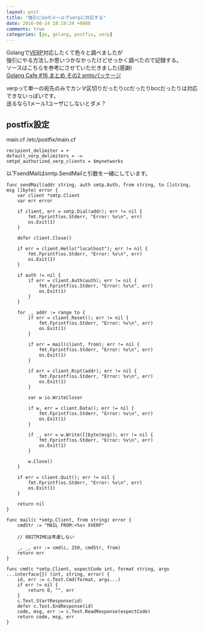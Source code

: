 ```yaml
---
layout: post
title: "強引にGoのメールでverpに対応する"
date: 2016-08-24 18:19:24 +0900
comments: true
categories: [go, golang, postfix, verp]
---
```

  
Golangで[VERP](http://www.postfix-jp.info/trans-2.2/jhtml/VERP_README.html)対応したくて色々と調べましたが  
強引にやる方法しか思いつかなかったけどせっかく調べたので記録する。  
ソースはこちらを参考にさせていただきました(感謝)  
[Golang Cafe #16 まとめ その2 smtpパッケージ](http://d.hatena.ne.jp/taknb2nch/20140213/1392277157)  
  
verpって単一の宛先のみでカンマ区切りだったりccだったりbccだったりは対応できないっぽいです。  
送るなら1メール1ユーザにしないとダメ？
  
<!-- more -->
  
## postfix設定 
main.cf
/etc/postfix/main.cf 

```
recipient_delimiter = +
default_verp_delimiters = -=
smtpd_authorized_verp_clients = $mynetworks
```
  
以下sendMailはsmtp.SendMailと引数を一緒にしています。  
  
```
func sendMail(addr string, auth smtp.Auth, from string, to []string, msg []byte) error {
	var client *smtp.Client
	var err error

	if client, err = smtp.Dial(addr); err != nil {
		fmt.Fprintf(os.Stderr, "Error: %v\n", err)
		os.Exit(1)
	}

	defer client.Close()

	if err = client.Hello("localhost"); err != nil {
		fmt.Fprintf(os.Stderr, "Error: %v\n", err)
		os.Exit(1)
	}

	if auth != nil {
		if err = client.Auth(auth); err != nil {
			fmt.Fprintf(os.Stderr, "Error: %v\n", err)
			os.Exit(1)
		}
	}

	for _, addr := range to {
		if err = client.Reset(); err != nil {
			fmt.Fprintf(os.Stderr, "Error: %v\n", err)
			os.Exit(1)
		}

		if err = mail(client, from); err != nil {
			fmt.Fprintf(os.Stderr, "Error: %v\n", err)
			os.Exit(1)
		}

		if err = client.Rcpt(addr); err != nil {
			fmt.Fprintf(os.Stderr, "Error: %v\n", err)
			os.Exit(1)
		}

		var w io.WriteCloser

		if w, err = client.Data(); err != nil {
			fmt.Fprintf(os.Stderr, "Error: %v\n", err)
			os.Exit(1)
		}

		if _, err = w.Write([]byte(msg)); err != nil {
			fmt.Fprintf(os.Stderr, "Error: %v\n", err)
			os.Exit(1)
		}

		w.Close()
	}

	if err = client.Quit(); err != nil {
		fmt.Fprintf(os.Stderr, "Error: %v\n", err)
		os.Exit(1)
	}

	return nil
}

func mail(c *smtp.Client, from string) error {
	cmdStr := "MAIL FROM:<%s> XVERP"

	// 8BITMIMEは考慮しない

	_, _, err := cmd(c, 250, cmdStr, from)
	return err
}

func cmd(c *smtp.Client, expectCode int, format string, args ...interface{}) (int, string, error) {
	id, err := c.Text.Cmd(format, args...)
	if err != nil {
		return 0, "", err
	}
	c.Text.StartResponse(id)
	defer c.Text.EndResponse(id)
	code, msg, err := c.Text.ReadResponse(expectCode)
	return code, msg, err
}
```
